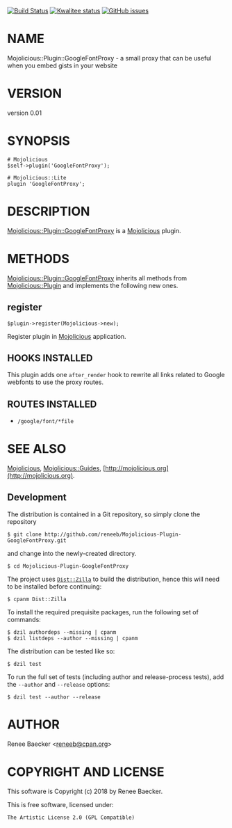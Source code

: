 [![Build Status](https://travis-ci.org/reneeb/Mojolicious-Plugin-GoogleFontProxy.svg?branch=master)](https://travis-ci.org/reneeb/Mojolicious-Plugin-GoogleFontProxy)
[![Kwalitee status](http://cpants.cpanauthors.org/dist/Mojolicious-Plugin-GoogleFontProxy.png)](http://cpants.charsbar.org/dist/overview/Mojolicious-Plugin-GoogleFontProxy)
[![GitHub issues](https://img.shields.io/github/issues/reneeb/Mojolicious-Plugin-GoogleFontProxy.svg)](https://github.com/reneeb/Mojolicious-Plugin-GoogleFontProxy/issues)

# NAME

Mojolicious::Plugin::GoogleFontProxy - a small proxy that can be useful when you embed gists in your website

# VERSION

version 0.01

# SYNOPSIS

    # Mojolicious
    $self->plugin('GoogleFontProxy');

    # Mojolicious::Lite
    plugin 'GoogleFontProxy';

# DESCRIPTION

[Mojolicious::Plugin::GoogleFontProxy](https://metacpan.org/pod/Mojolicious::Plugin::GoogleFontProxy) is a [Mojolicious](https://metacpan.org/pod/Mojolicious) plugin.

# METHODS

[Mojolicious::Plugin::GoogleFontProxy](https://metacpan.org/pod/Mojolicious::Plugin::GoogleFontProxy) inherits all methods from
[Mojolicious::Plugin](https://metacpan.org/pod/Mojolicious::Plugin) and implements the following new ones.

## register

    $plugin->register(Mojolicious->new);

Register plugin in [Mojolicious](https://metacpan.org/pod/Mojolicious) application.

## HOOKS INSTALLED

This plugin adds one `after_render` hook to rewrite all links related to Google webfonts to use the
proxy routes.

## ROUTES INSTALLED

- `/google/font/*file`

# SEE ALSO

[Mojolicious](https://metacpan.org/pod/Mojolicious), [Mojolicious::Guides](https://metacpan.org/pod/Mojolicious::Guides), [http://mojolicious.org](http://mojolicious.org).



## Development

The distribution is contained in a Git repository, so simply clone the
repository

```
$ git clone http://github.com/reneeb/Mojolicious-Plugin-GoogleFontProxy.git
```

and change into the newly-created directory.

```
$ cd Mojolicious-Plugin-GoogleFontProxy
```

The project uses [`Dist::Zilla`](https://metacpan.org/pod/Dist::Zilla) to
build the distribution, hence this will need to be installed before
continuing:

```
$ cpanm Dist::Zilla
```

To install the required prequisite packages, run the following set of
commands:

```
$ dzil authordeps --missing | cpanm
$ dzil listdeps --author --missing | cpanm
```

The distribution can be tested like so:

```
$ dzil test
```

To run the full set of tests (including author and release-process tests),
add the `--author` and `--release` options:

```
$ dzil test --author --release
```

# AUTHOR

Renee Baecker &lt;reneeb@cpan.org>

# COPYRIGHT AND LICENSE

This software is Copyright (c) 2018 by Renee Baecker.

This is free software, licensed under:

    The Artistic License 2.0 (GPL Compatible)
